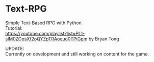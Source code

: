 # Text-RPG
Simple Text-Based RPG with Python.<br>
Tutorial:<br>
https://youtube.com/playlist?list=PL1-slM0ZOosXf2oQYZpTRAoeuo0TPiGpm by Bryan Tong

UPDATE:<br>
Currently on development and still working on content for the game.

